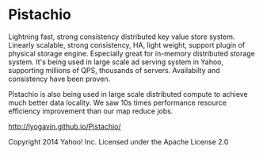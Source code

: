 Pistachio
==========
Lightning fast, strong consistency distributed key value store system. Linearly scalable, strong consistency, HA, light weight, support plugin of physical storage engine. Especially great for in-memory distributed storage system. It's being used in large scale ad serving system in Yahoo, supporting millions of QPS, thousands of servers. Availabilty and consistency have been proven.

Pistachio is also being used in large scale distributed compute to achieve much better data locality. We saw 10s times performance resource efficiency improvement than our map reduce jobs.

http://lyogavin.github.io/Pistachio/

Copyright 2014 Yahoo! Inc. Licensed under the Apache License 2.0

